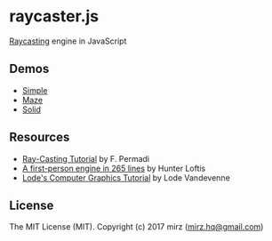 # raycaster.js
[Raycasting](https://en.wikipedia.org/wiki/Ray_casting) engine in JavaScript

## Demos
* [Simple](https://cdn.rawgit.com/mir3z/raycaster.js/master/demo/simple/index.html)
* [Maze](https://cdn.rawgit.com/mir3z/raycaster.js/master/demo/maze/index.html)
* [Solid](https://cdn.rawgit.com/mir3z/raycaster.js/master/demo/solid/index.html)

## Resources
* [Ray-Casting Tutorial](http://permadi.com/1996/05/ray-casting-tutorial-table-of-contents/) by F. Permadi
* [A first-person engine in 265 lines](http://www.playfuljs.com/a-first-person-engine-in-265-lines/) by Hunter Loftis
* [Lode's Computer Graphics Tutorial](http://lodev.org/cgtutor/raycasting.html) by Lode Vandevenne

## License
The MIT License (MIT). Copyright (c) 2017 mirz (mirz.hq@gmail.com)